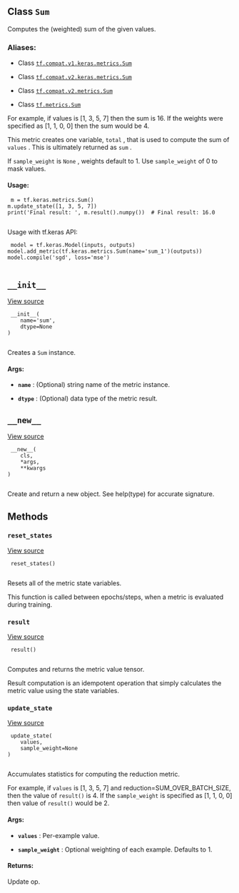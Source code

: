

## Class  `Sum` 
Computes the (weighted) sum of the given values.



### Aliases:

- Class [ `tf.compat.v1.keras.metrics.Sum` ](/api_docs/python/tf/keras/metrics/Sum)

- Class [ `tf.compat.v2.keras.metrics.Sum` ](/api_docs/python/tf/keras/metrics/Sum)

- Class [ `tf.compat.v2.metrics.Sum` ](/api_docs/python/tf/keras/metrics/Sum)

- Class [ `tf.metrics.Sum` ](/api_docs/python/tf/keras/metrics/Sum)

For example, if values is [1, 3, 5, 7] then the sum is 16.
If the weights were specified as [1, 1, 0, 0] then the sum would be 4.

This metric creates one variable,  `total` , that is used to compute the sum of
 `values` . This is ultimately returned as  `sum` .

If  `sample_weight`  is  `None` , weights default to 1.  Use  `sample_weight`  of 0
to mask values.



#### Usage:


```
 m = tf.keras.metrics.Sum()
m.update_state([1, 3, 5, 7])
print('Final result: ', m.result().numpy())  # Final result: 16.0
 
```

Usage with tf.keras API:



```
 model = tf.keras.Model(inputs, outputs)
model.add_metric(tf.keras.metrics.Sum(name='sum_1')(outputs))
model.compile('sgd', loss='mse')
 
```



##  `__init__` 
[View source](https://github.com/tensorflow/tensorflow/blob/r2.0/tensorflow/python/keras/metrics.py#L404-L412)



```
 __init__(
    name='sum',
    dtype=None
)
 
```

Creates a  `Sum`  instance.



#### Args:

- **`name`** : (Optional) string name of the metric instance.

- **`dtype`** : (Optional) data type of the metric result.



##  `__new__` 
[View source](https://github.com/tensorflow/tensorflow/blob/r2.0/tensorflow/python/keras/metrics.py#L144-L160)



```
 __new__(
    cls,
    *args,
    **kwargs
)
 
```

Create and return a new object.  See help(type) for accurate signature.



## Methods


###  `reset_states` 
[View source](https://github.com/tensorflow/tensorflow/blob/r2.0/tensorflow/python/keras/metrics.py#L203-L209)



```
 reset_states()
 
```

Resets all of the metric state variables.

This function is called between epochs/steps,
when a metric is evaluated during training.



###  `result` 
[View source](https://github.com/tensorflow/tensorflow/blob/r2.0/tensorflow/python/keras/metrics.py#L361-L371)



```
 result()
 
```

Computes and returns the metric value tensor.

Result computation is an idempotent operation that simply calculates the
metric value using the state variables.



###  `update_state` 
[View source](https://github.com/tensorflow/tensorflow/blob/r2.0/tensorflow/python/keras/metrics.py#L299-L359)



```
 update_state(
    values,
    sample_weight=None
)
 
```

Accumulates statistics for computing the reduction metric.

For example, if  `values`  is [1, 3, 5, 7] and reduction=SUM_OVER_BATCH_SIZE,
then the value of  `result()`  is 4. If the  `sample_weight`  is specified as
[1, 1, 0, 0] then value of  `result()`  would be 2.



#### Args:

- **`values`** : Per-example value.

- **`sample_weight`** : Optional weighting of each example. Defaults to 1.



#### Returns:
Update op.

